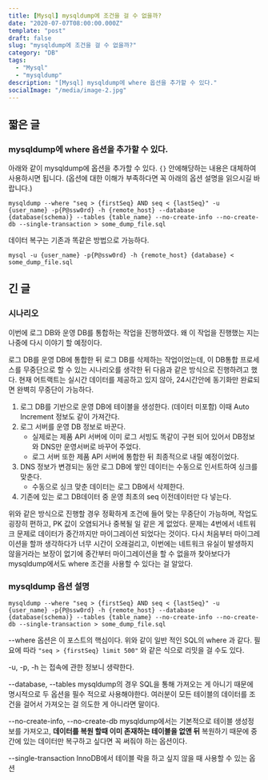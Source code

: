 ```yaml
---
title: [Mysql] mysqldump에 조건을 걸 수 없을까?
date: "2020-07-07T08:00:00.000Z"
template: "post"
draft: false
slug: "mysqldump에 조건을 걸 수 없을까?"
category: "DB"
tags:
  - "Mysql"
  - "mysqldump"
description: "[Mysql] mysqldump에 where 옵션을 추가할 수 있다."
socialImage: "/media/image-2.jpg"
---
```


## 짧은 글

### mysqldump에 where 옵션을 추가할 수 있다. 

아래와 같이 mysqldump에 옵션을 추가할 수 있다. `{}` 안에해당하는 내용은 대체하여 사용하시면 됩니다. (옵션에 대한 이해가 부족하다면 꼭 아래의 옵션 설명을 읽으시길 바랍니다.)

```shell
mysqldump --where "seq > {firstSeq} AND seq < {lastSeq}" -u {user_name} -p{P@ssw0rd} -h {remote_host} --database {database(schema)} --tables {table_name} --no-create-info --no-create-db --single-transaction > some_dump_file.sql
```

데이터 복구는 기존과 똑같은 방법으로 가능하다.

```shell
mysql -u {user_name} -p{P@ssw0rd} -h {remote_host} {database} < some_dump_file.sql
```



## 긴 글

### 시나리오

이번에 로그 DB와 운영 DB를 통합하는 작업을 진행하였다. 왜 이 작업을 진행했는 지는 나중에 다시 이야기 할 예정이다.

로그 DB를 운영 DB에 통합한 뒤 로그 DB를 삭제하는 작업이었는데, 이 DB통합 프로세스를 무중단으로 할 수 있는 시나리오를 생각한 뒤 다음과 같은 방식으로 진행하려고 했다. 현재 어트랙트는 실시간 데이터를 제공하고 있지 않아,  24시간안에 동기화만 완료되면 완벽히 무중단이 가능하다.

1. 로그 DB를 기반으로 운영 DB에 테이블을 생성한다. (데이터 미포함) 이때 Auto Increment 정보도 같이 가져간다.
2. 로그 서버를 운영 DB 정보로 바꾼다.
   - 실제로는 제품 API 서버에 이미 로그 서빙도 똑같이 구현 되어 있어서 DB정보와 DNS만 운영서버로 바꾸어 주었다.
   - 로그 서버 또한 제품 API 서버에 통합한 뒤 최종적으로 내릴 예정이었다.
3. DNS 정보가 변경되는 동안 로그 DB에 쌓인 데이터는 수동으로 인서트하여 싱크를 맞춘다. 
   - 수동으로 싱크 맞춘 데이터는 로그 DB에서 삭제한다.
4. 기존에 있는 로그 DB데이터 중 운영 최초의 seq 이전데이터만 다 넣는다.

위와 같은 방식으로 진행할 경우 정확하게 조건에 들어 맞는 무중단이 가능하며, 작업도 굉장히 편하고, PK 값이 오염되거나 중복될 일 같은 게 없었다. 문제는 4번에서 네트워크 문제로 데이터가 중간까지만 마이그레이션 되었다는 것이다. 다시 처음부터 마이그레이션을 할까 생각하다가 너무 시간이 오래걸리고, 이번에는 네트워크 유실이 발생하지 않을거라는 보장이 없기에 중간부터 마이그레이션을 할 수 없을까 찾아보다가 mysqldump에서도 where 조건을 사용할 수 있다는 걸 알았다.

### mysqldump 옵션 설명

```shell
mysqldump --where "seq > {firstSeq} AND seq < {lastSeq}" -u {user_name} -p{P@ssw0rd} -h {remote_host} --database {database(schema)} --tables {table_name} --no-create-info --no-create-db --single-transaction > some_dump_file.sql
```

--where 옵션은 이 포스트의 핵심이다. 위와 같이 일반 적인 SQL의 where 과 같다. 필요에 따라 `"seq > {firstSeq} limit 500"`  와 같은 식으로 리밋을 걸 수도 있다.

-u, -p, -h 는 접속에 관한 정보니 생략한다.

--database, --tables mysqldump의 경우 SQL을 통해 가져오는 게 아니기 때문에 명시적으로 두 옵션을 필수 적으로 사용해야한다. 여러분이 모든 테이블의 데이터를 조건을 걸어서 가져오는 걸 의도한 게 아니라면 말이다.

--no-create-info, --no-create-db mysqldump에서는 기본적으로 테이블 생성정보를 가져오고, **데이터를 복원 할때 이미 존재하는 테이블을 없앤 뒤** 복원하기 때문에 중간에 있는 데이터만 복구하고 싶다면 꼭 써줘야 하는 옵션이다.

--single-transaction InnoDB에서 테이블 락을 하고 싶지 않을 때 사용할 수 있는 옵션
